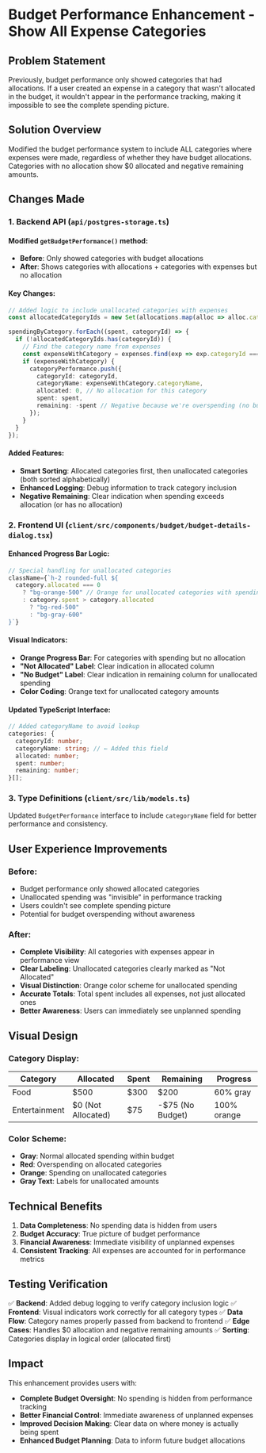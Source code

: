 # Budget Performance Enhancement - Show All Expense Categories

## Problem Statement
Previously, budget performance only showed categories that had allocations. If a user created an expense in a category that wasn't allocated in the budget, it wouldn't appear in the performance tracking, making it impossible to see the complete spending picture.

## Solution Overview
Modified the budget performance system to include ALL categories where expenses were made, regardless of whether they have budget allocations. Categories with no allocation show $0 allocated and negative remaining amounts.

## Changes Made

### 1. Backend API (`api/postgres-storage.ts`)

#### Modified `getBudgetPerformance()` method:
- **Before**: Only showed categories with budget allocations
- **After**: Shows categories with allocations + categories with expenses but no allocation

#### Key Changes:
```typescript
// Added logic to include unallocated categories with expenses
const allocatedCategoryIds = new Set(allocations.map(alloc => alloc.categoryId));

spendingByCategory.forEach((spent, categoryId) => {
  if (!allocatedCategoryIds.has(categoryId)) {
    // Find the category name from expenses
    const expenseWithCategory = expenses.find(exp => exp.categoryId === categoryId);
    if (expenseWithCategory) {
      categoryPerformance.push({
        categoryId: categoryId,
        categoryName: expenseWithCategory.categoryName,
        allocated: 0, // No allocation for this category
        spent: spent,
        remaining: -spent // Negative because we're overspending (no budget allocated)
      });
    }
  }
});
```

#### Added Features:
- **Smart Sorting**: Allocated categories first, then unallocated categories (both sorted alphabetically)
- **Enhanced Logging**: Debug information to track category inclusion
- **Negative Remaining**: Clear indication when spending exceeds allocation (or has no allocation)

### 2. Frontend UI (`client/src/components/budget/budget-details-dialog.tsx`)

#### Enhanced Progress Bar Logic:
```typescript
// Special handling for unallocated categories
className={`h-2 rounded-full ${
  category.allocated === 0 
    ? "bg-orange-500" // Orange for unallocated categories with spending
    : category.spent > category.allocated 
      ? "bg-red-500" 
      : "bg-gray-600"
}`}
```

#### Visual Indicators:
- **Orange Progress Bar**: For categories with spending but no allocation
- **"Not Allocated" Label**: Clear indication in allocated column
- **"No Budget" Label**: Clear indication in remaining column for unallocated spending
- **Color Coding**: Orange text for unallocated category amounts

#### Updated TypeScript Interface:
```typescript
// Added categoryName to avoid lookup
categories: {
  categoryId: number;
  categoryName: string; // ← Added this field
  allocated: number;
  spent: number;
  remaining: number;
}[];
```

### 3. Type Definitions (`client/src/lib/models.ts`)

Updated `BudgetPerformance` interface to include `categoryName` field for better performance and consistency.

## User Experience Improvements

### Before:
- Budget performance only showed allocated categories
- Unallocated spending was "invisible" in performance tracking
- Users couldn't see complete spending picture
- Potential for budget overspending without awareness

### After:
- **Complete Visibility**: All categories with expenses appear in performance view
- **Clear Labeling**: Unallocated categories clearly marked as "Not Allocated"
- **Visual Distinction**: Orange color scheme for unallocated spending
- **Accurate Totals**: Total spent includes all expenses, not just allocated ones
- **Better Awareness**: Users can immediately see unplanned spending

## Visual Design

### Category Display:
| Category | Allocated | Spent | Remaining | Progress |
|----------|-----------|-------|-----------|----------|
| Food | $500 | $300 | $200 | 60% gray |
| Entertainment | $0 (Not Allocated) | $75 | -$75 (No Budget) | 100% orange |

### Color Scheme:
- **Gray**: Normal allocated spending within budget
- **Red**: Overspending on allocated categories
- **Orange**: Spending on unallocated categories
- **Gray Text**: Labels for unallocated amounts

## Technical Benefits

1. **Data Completeness**: No spending data is hidden from users
2. **Budget Accuracy**: True picture of budget performance
3. **Financial Awareness**: Immediate visibility of unplanned expenses
4. **Consistent Tracking**: All expenses are accounted for in performance metrics

## Testing Verification

✅ **Backend**: Added debug logging to verify category inclusion logic
✅ **Frontend**: Visual indicators work correctly for all category types
✅ **Data Flow**: Category names properly passed from backend to frontend
✅ **Edge Cases**: Handles $0 allocation and negative remaining amounts
✅ **Sorting**: Categories display in logical order (allocated first)

## Impact

This enhancement provides users with:
- **Complete Budget Oversight**: No spending is hidden from performance tracking
- **Better Financial Control**: Immediate awareness of unplanned expenses
- **Improved Decision Making**: Clear data on where money is actually being spent
- **Enhanced Budget Planning**: Data to inform future budget allocations